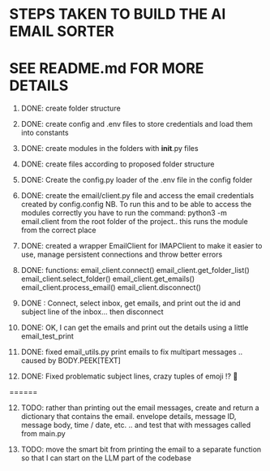 # STEPS TAKEN TO BUILD THE AI EMAIL SORTER
# SEE README.md FOR MORE DETAILS

1. DONE: create folder structure
2. DONE: create config and .env files to store credentials and load them into constants
3. DONE: create modules in the folders with __init__.py files
4. DONE: create files according to proposed folder structure
5. DONE: Create the config.py loader of the .env file in the config folder
6. DONE: create the email/client.py file and access the email credentials created by config.config
    NB. To run this and to be able to access the modules correctly you have to run the command:
    python3 -m email.client from the root folder of the project.. this runs the module from the correct place
7. DONE: created a wrapper EmailClient for IMAPClient to make it easier to use, manage persistent connections and throw better errors
8. DONE: functions:
    email_client.connect()
    email_client.get_folder_list()
    email_client.select_folder()
    email_client.get_emails()
    email_client.process_email()
    email_client.disconnect()

9. DONE : Connect, select inbox, get emails, and print out the id and subject line of the inbox... then disconnect

10. DONE: OK, I can get the emails and print out the details using a little email_test_print 

11. DONE: fixed email_utils.py print emails to fix multipart messages .. caused by BODY.PEEK[TEXT]

12. DONE: Fixed problematic subject lines, crazy tuples of emoji !? 🤷

======

12. TODO: rather than printing out the email messages, create and return a dictionary that contains the email. envelope details, message ID, message body, time / date, etc. .. and test that with messages called from main.py

12. TODO: move the smart bit from printing the email to a separate function so that I can start on the LLM part of the codebase
